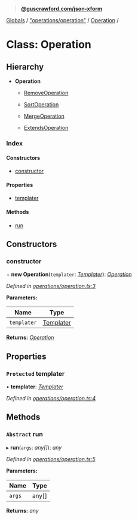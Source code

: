 > **[@guscrawford.com/json-xform](../README.md)**

[Globals](../globals.md) / ["operations/operation"](../modules/_operations_operation_.md) / [Operation](_operations_operation_.operation.md) /

# Class: Operation

## Hierarchy

* **Operation**

  * [RemoveOperation](_operations_remove_operation_.removeoperation.md)

  * [SortOperation](_operations_sort_operation_.sortoperation.md)

  * [MergeOperation](_operations_merge_operation_.mergeoperation.md)

  * [ExtendsOperation](_operations_extends_operation_.extendsoperation.md)

### Index

#### Constructors

* [constructor](_operations_operation_.operation.md#constructor)

#### Properties

* [templater](_operations_operation_.operation.md#protected-templater)

#### Methods

* [run](_operations_operation_.operation.md#abstract-run)

## Constructors

###  constructor

\+ **new Operation**(`templater`: *[Templater](_templates_templater_.templater.md)*): *[Operation](_operations_operation_.operation.md)*

*Defined in [operations/operation.ts:3](https://github.com/guscrawford-com/json-xform/blob/a872c08/src/operations/operation.ts#L3)*

**Parameters:**

Name | Type |
------ | ------ |
`templater` | [Templater](_templates_templater_.templater.md) |

**Returns:** *[Operation](_operations_operation_.operation.md)*

## Properties

### `Protected` templater

• **templater**: *[Templater](_templates_templater_.templater.md)*

*Defined in [operations/operation.ts:4](https://github.com/guscrawford-com/json-xform/blob/a872c08/src/operations/operation.ts#L4)*

## Methods

### `Abstract` run

▸ **run**(`args`: *any[]*): *any*

*Defined in [operations/operation.ts:5](https://github.com/guscrawford-com/json-xform/blob/a872c08/src/operations/operation.ts#L5)*

**Parameters:**

Name | Type |
------ | ------ |
`args` | any[] |

**Returns:** *any*